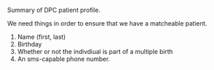 Summary of DPC patient profile.

We need things in order to ensure that we have a matcheable patient.

1. Name (first, last)
1. Birthday
1. Whether or not the indivdiual is part of a multiple birth
1. An sms-capable phone number.